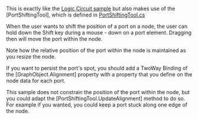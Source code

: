 This is exactly like the [Logic Circuit sample](demo/LogicCircuit)
but also makes use of the [PortShiftingTool],
which is defined in [PortShiftingTool.cs](https://github.com/NorthwoodsSoftware/GoDiagram/blob/main/Extensions/Tools/PortShifting/PortShiftingTool.cs)

When the user wants to shift the position of a port on a node,
the user can hold down the Shift key during a mouse - down on a port element.
Dragging then will move the port within the node.

Note how the relative position of the port within the node is maintained as you resize the node.

If you want to persist the port's spot, you should add a TwoWay Binding of the [GraphObject.Alignment]
property with a property that you define on the node data for each port.

This sample does not constrain the position of the port within the node,
but you could adapt the [PortShiftingTool.UpdateAlignment] method to do so.
For example if you wanted, you could keep a port stuck along one edge of the node.